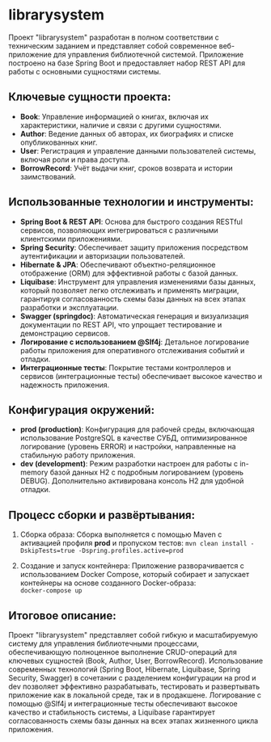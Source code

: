 # librarysystem
Проект "librarysystem" разработан в полном соответствии с техническим заданием и представляет собой современное веб-приложение для управления библиотечной системой. Приложение построено на базе Spring Boot и предоставляет набор REST API для работы с основными сущностями системы.

## Ключевые сущности проекта:
- <b>Book</b>: Управление информацией о книгах, включая их характеристики, наличие и связи с другими сущностями.<br>
- <b>Author</b>: Ведение данных об авторах, их биографиях и списке опубликованных книг.<br>
- <b>User</b>: Регистрация и управление данными пользователей системы, включая роли и права доступа.<br>
- <b>BorrowRecord</b>: Учёт выдачи книг, сроков возврата и истории заимствований.<br>

## Использованные технологии и инструменты:
- <b>Spring Boot & REST API</b>: Основа для быстрого создания RESTful сервисов, позволяющих интегрироваться с различными клиентскими приложениями.
- <b>Spring Security</b>: Обеспечивает защиту приложения посредством аутентификации и авторизации пользователей.
- <b>Hibernate & JPA</b>: Обеспечивают объектно-реляционное отображение (ORM) для эффективной работы с базой данных.
- <b>Liquibase</b>: Инструмент для управления изменениями базы данных, который позволяет легко отслеживать и применять миграции, гарантируя согласованность схемы базы данных на всех этапах разработки и эксплуатации.
- <b>Swagger (springdoc)</b>: Автоматическая генерация и визуализация документации по REST API, что упрощает тестирование и демонстрацию сервисов.
- <b>Логирование с использованием @Slf4j</b>: Детальное логирование работы приложения для оперативного отслеживания событий и отладки.
- <b>Интеграционные тесты</b>: Покрытие тестами контроллеров и сервисов (интеграционные тесты) обеспечивает высокое качество и надежность приложения.

## Конфигурация окружений:
- <b>prod (production)</b>:
    Конфигурация для рабочей среды, включающая использование PostgreSQL в качестве СУБД, оптимизированное логирование (уровень ERROR) и настройки, направленные на стабильную работу приложения.
- <b>dev (development)</b>:
    Режим разработки настроен для работы с in-memory базой данных H2 с подробным логированием (уровень DEBUG). Дополнительно активирована консоль H2 для удобной отладки.

## Процесс сборки и развёртывания:
1. Сборка образа:
Сборка выполняется с помощью Maven с активацией профиля <b>prod</b> и пропуском тестов:
`mvn clean install -DskipTests=true -Dspring.profiles.active=prod`
    
2. Создание и запуск контейнера:
Приложение разворачивается с использованием Docker Compose, который собирает и запускает контейнеры на основе созданного Docker-образа:<br>
`docker-compose up`

## Итоговое описание:

Проект "librarysystem" представляет собой гибкую и масштабируемую систему для управления библиотечными процессами, обеспечивающую полноценное выполнение CRUD-операций для ключевых сущностей (Book, Author, User, BorrowRecord). Использование современных технологий (Spring Boot, Hibernate, Liquibase, Spring Security, Swagger) в сочетании с разделением конфигурации на prod и dev позволяет эффективно разрабатывать, тестировать и развертывать приложение как в локальной среде, так и в продакшене. Логирование с помощью @Slf4j и интеграционные тесты обеспечивают высокое качество и стабильность системы, а Liquibase гарантирует согласованность схемы базы данных на всех этапах жизненного цикла приложения.